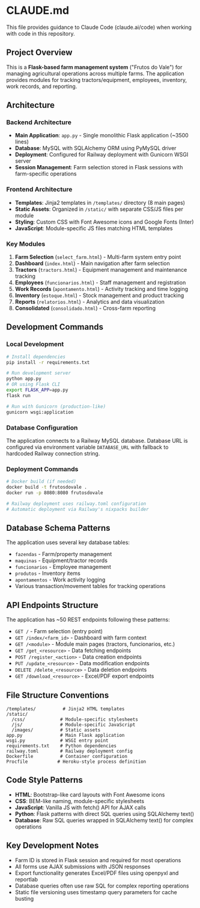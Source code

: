 # CLAUDE.md

This file provides guidance to Claude Code (claude.ai/code) when working with code in this repository.

## Project Overview

This is a **Flask-based farm management system** ("Frutos do Vale") for managing agricultural operations across multiple farms. The application provides modules for tracking tractors/equipment, employees, inventory, work records, and reporting.

## Architecture

### Backend Architecture
- **Main Application**: `app.py` - Single monolithic Flask application (~3500 lines)
- **Database**: MySQL with SQLAlchemy ORM using PyMySQL driver
- **Deployment**: Configured for Railway deployment with Gunicorn WSGI server
- **Session Management**: Farm selection stored in Flask sessions with farm-specific operations

### Frontend Architecture
- **Templates**: Jinja2 templates in `/templates/` directory (8 main pages)
- **Static Assets**: Organized in `/static/` with separate CSS/JS files per module
- **Styling**: Custom CSS with Font Awesome icons and Google Fonts (Inter)
- **JavaScript**: Module-specific JS files matching HTML templates

### Key Modules
1. **Farm Selection** (`select_farm.html`) - Multi-farm system entry point
2. **Dashboard** (`index.html`) - Main navigation after farm selection  
3. **Tractors** (`tractors.html`) - Equipment management and maintenance tracking
4. **Employees** (`funcionarios.html`) - Staff management and registration
5. **Work Records** (`apontamento.html`) - Activity tracking and time logging
6. **Inventory** (`estoque.html`) - Stock management and product tracking
7. **Reports** (`relatorios.html`) - Analytics and data visualization
8. **Consolidated** (`consolidado.html`) - Cross-farm reporting

## Development Commands

### Local Development
```bash
# Install dependencies
pip install -r requirements.txt

# Run development server
python app.py
# OR using Flask CLI
export FLASK_APP=app.py
flask run

# Run with Gunicorn (production-like)
gunicorn wsgi:application
```

### Database Configuration
The application connects to a Railway MySQL database. Database URL is configured via environment variable `DATABASE_URL` with fallback to hardcoded Railway connection string.

### Deployment Commands
```bash
# Docker build (if needed)
docker build -t frutosdovale .
docker run -p 8080:8080 frutosdovale

# Railway deployment uses railway.toml configuration
# Automatic deployment via Railway's nixpacks builder
```

## Database Schema Patterns

The application uses several key database tables:
- `fazendas` - Farm/property management
- `maquinas` - Equipment/tractor records  
- `funcionarios` - Employee management
- `produtos` - Inventory items
- `apontamentos` - Work activity logging
- Various transaction/movement tables for tracking operations

## API Endpoints Structure

The application has ~50 REST endpoints following these patterns:
- `GET /` - Farm selection (entry point)
- `GET /index/<farm_id>` - Dashboard with farm context
- `GET /<module>` - Module main pages (tractors, funcionarios, etc.)
- `GET /get_<resource>` - Data fetching endpoints
- `POST /register_<action>` - Data creation endpoints  
- `PUT /update_<resource>` - Data modification endpoints
- `DELETE /delete_<resource>` - Data deletion endpoints
- `GET /download_<resource>` - Excel/PDF export endpoints

## File Structure Conventions

```
/templates/          # Jinja2 HTML templates
/static/
  /css/             # Module-specific stylesheets
  /js/              # Module-specific JavaScript  
  /images/          # Static assets
app.py              # Main Flask application
wsgi.py             # WSGI entry point
requirements.txt    # Python dependencies
railway.toml        # Railway deployment config
Dockerfile          # Container configuration
Procfile           # Heroku-style process definition
```

## Code Style Patterns

- **HTML**: Bootstrap-like card layouts with Font Awesome icons
- **CSS**: BEM-like naming, module-specific stylesheets
- **JavaScript**: Vanilla JS with fetch() API for AJAX calls
- **Python**: Flask patterns with direct SQL queries using SQLAlchemy text()
- **Database**: Raw SQL queries wrapped in SQLAlchemy text() for complex operations

## Key Development Notes

- Farm ID is stored in Flask session and required for most operations
- All forms use AJAX submissions with JSON responses
- Export functionality generates Excel/PDF files using openpyxl and reportlab
- Database queries often use raw SQL for complex reporting operations
- Static file versioning uses timestamp query parameters for cache busting